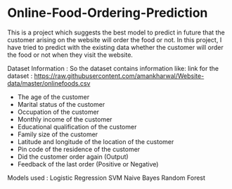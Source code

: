 # Online-Food-Ordering-Prediction
This is a project which suggests the best model to predict in future that the customer arising on the website will order the food or not.
In this project, I have tried to predict with the existing data whether the customer will order the food or not when they visit the website. 

Dataset Information :
So the dataset contains information like:
link for the dataset : https://raw.githubusercontent.com/amankharwal/Website-data/master/onlinefoods.csv
* The age of the customer
* Marital status of the customer
* Occupation of the customer
* Monthly income of the customer
* Educational qualification of the customer
* Family size of the customer
* Latitude and longitude of the location of the customer
* Pin code of the residence of the customer
* Did the customer order again (Output)
* Feedback of the last order (Positive or Negative)

Models used : 
Logistic Regression
SVM
Naive Bayes
Random Forest

